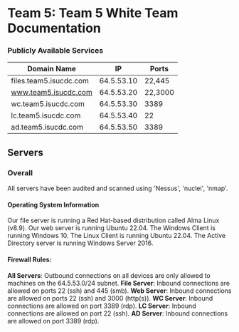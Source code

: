 # Team 5: Team 5 White Team Documentation

### Publicly Available Services

| Domain Name            | IP         | Ports       |
| ---------------------- | ---------- | ----------- |
| files.team5.isucdc.com | 64.5.53.10 | 22,445      |
| www.team5.isucdc.com   | 64.5.53.20 | 22,3000     |
| wc.team5.isucdc.com    | 64.5.53.30 | 3389        |
| lc.team5.isucdc.com    | 64.5.53.40 | 22          |
| ad.team5.isucdc.com    | 64.5.53.50 | 3389        |

## Servers
### Overall
All servers have been audited and scanned using 'Nessus', 'nuclei', 'nmap'.
#### Operating System Information
Our file server is running a Red Hat-based distribution called Alma Linux (v8.9).
Our web server is running Ubuntu 22.04.
The Windows Client is running Windows 10.
The Linux Client is running Ubuntu 22.04.
The Active Directory server is running Windows Server 2016.



#### Firewall Rules: 
**All Servers**: Outbound connections on all devices are only allowed to machines on the 64.5.53.0/24 subnet.
**File Server**: Inbound connections are allowed on ports 22 (ssh) and 445 (smb).
**Web Server**: Inbound connections are allowed on ports 22 (ssh) and 3000 (http(s)).
**WC Server**: Inbound connections are allowed on port 3389 (rdp).
**LC Server**: Inbound connections are allowed on port 22 (ssh).
**AD Server**: Inbound connections are allowed on port 3389 (rdp).

